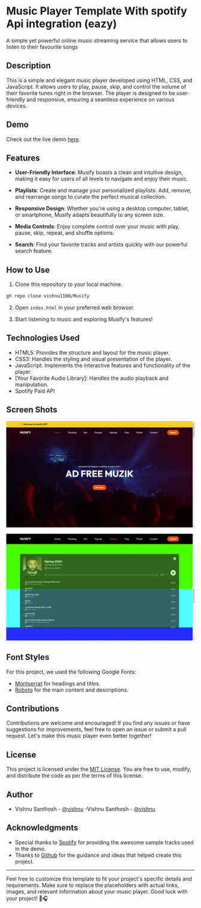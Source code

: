 # Music Player Template With spotify Api integration (eazy)

A simple yet powerful online music streaming service that allows users to listen to their favourite songs 


## Description

This is a simple and elegant music player developed using HTML, CSS, and JavaScript. It allows users to play, pause, skip, and control the volume of their favorite tunes right in the browser. The player is designed to be user-friendly and responsive, ensuring a seamless experience on various devices.

## Demo

Check out the live demo [here](https://vishnu1100.github.io/Musify/).


## Features

- **User-Friendly Interface**: Musify boasts a clean and intuitive design, making it easy for users of all levels to navigate and enjoy their music.

- **Playlists**: Create and manage your personalized playlists. Add, remove, and rearrange songs to curate the perfect musical collection.

- **Responsive Design**: Whether you're using a desktop computer, tablet, or smartphone, Musify adapts beautifully to any screen size.

- **Media Controls**: Enjoy complete control over your music with play, pause, skip, repeat, and shuffle options.

- **Search**: Find your favorite tracks and artists quickly with our powerful search feature.

## How to Use

1. Clone this repository to your local machine.
```bash
gh repo clone vishnu1100/Musify
```

2. Open `index.html` in your preferred web browser.

3. Start listening to music and exploring Musify's features!

## Technologies Used

- HTML5: Provides the structure and layout for the music player.
- CSS3: Handles the styling and visual presentation of the player.
- JavaScript: Implements the interactive features and functionality of the player.
- [Your Favorite Audio Library]: Handles the audio playback and manipulation.
- Spotify Paid API




## Screen Shots


![Screenshot 1](screenshot/musify1.png)


![Screenshot 2](screenshot/musify.png)


## Font Styles

For this project, we used the following Google Fonts:

- [Montserrat](https://fonts.google.com/specimen/Montserrat) for headings and titles.
- [Roboto](https://fonts.google.com/specimen/Roboto) for the main content and descriptions.

## Contributions

Contributions are welcome and encouraged! If you find any issues or have suggestions for improvements, feel free to open an issue or submit a pull request. Let's make this music player even better together!

## License

This project is licensed under the [MIT License](LICENSE). You are free to use, modify, and distribute the code as per the terms of this license.




## Author

- Vishnu Santhosh  - [@vishnu](https://github.com/vishnu1100)
-Vishnu Santhosh  - [@vishnu](https://vishnusanthosh.info)



## Acknowledgments

- Special thanks to [Spotify](https://open.spotify.com/) for providing the awesome sample tracks used in the demo.
- Thanks to [Github](https://www.github.com) for the guidance and ideas that helped create this project.

---

Feel free to customize this template to fit your project's specific details and requirements. Make sure to replace the placeholders with actual links, images, and relevant information about your music player. Good luck with your project! 🎵🎧







